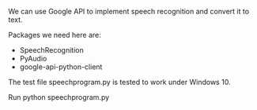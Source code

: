 We can use Google API to implement speech recognition and convert it to text. 

Packages we need here are:

- SpeechRecognition
- PyAudio
- google-api-python-client

The test file speechprogram.py is tested to work under Windows 10.

Run python speechprogram.py
